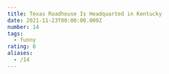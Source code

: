 ```yaml
---
title: Texas Roadhouse Is Headquarted in Kentucky
date: 2021-11-23T00:00:00.000Z
number: 14
tags:
  - funny
rating: 8
aliases:
  - /14
---
```

